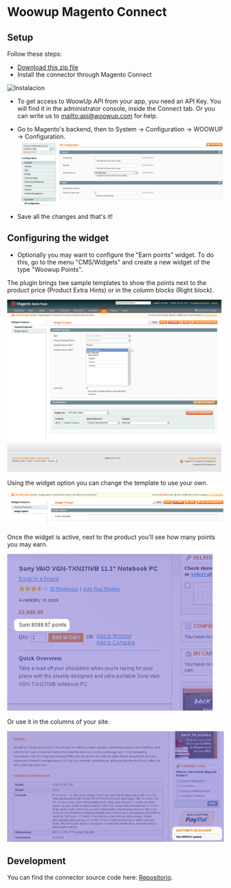 Woowup Magento Connect
====================

Setup
----------------
Follow these steps:

- [Download this zip file](https://github.com/woowup/docs/raw/master/magento_connect/Woowup_Connect-0.3.0.tgz)
- Install the connector through Magento Connect

![Instalacion](https://github.com/woowup/docs/raw/master/magento_connect/images/01-Instalación.png)


- To get access to WoowUp API from your app, you need an API Key. You will find it in the administrator console, inside the Connect tab. Or you can write us to <mailto:api@woowup.com> for help.
- Go to Magento's backend, then to  System -> Configuration -> WOOWUP -> Configuration.
![Configuracion](https://github.com/silvioq/docs/raw/master/magento_connect/images/02-configuracion.png)

- Save all the changes and that's it!


Configuring the widget
------------------------
- Optionally you may want to configure the "Earn points" widget. To do this, go to the menu "CMS/Widgets" and create a new widget of the type "Woowup Points".

The plugin brings twe sample templates to show the points next to the product price (Product Extra Hints) or in the column blocks (Right block). 

![Widget woowup](https://github.com/silvioq/docs/raw/master/magento_connect/images/03-alta-widget.png)

Using the widget option you can change the template to use your own. 

![Widget woowup custom template](https://github.com/silvioq/docs/raw/master/magento_connect/images/04-custom-template.png)

Once the widget is active, next to the product you'll see how many points you may earn.

![Widget hint sum](https://github.com/silvioq/docs/raw/master/magento_connect/images/05-product-hint-rendering.png)

Or use it in the columns of your site.

![Widget hint sum](https://github.com/silvioq/docs/raw/master/magento_connect/images/06-right-column-rendering.png)




Development
----------------
You can find the connector source code here: 
[Repositorio](https://bitbucket.org/woowup/woowup-magento-connect/overview).
